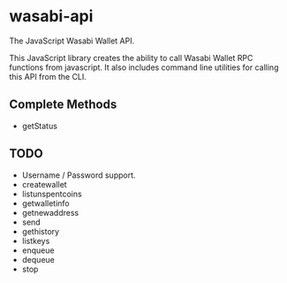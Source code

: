 # wasabi-api
The JavaScript Wasabi Wallet API.

This JavaScript library creates the ability to call Wasabi Wallet RPC functions from javascript. It also includes command line utilities for calling this API from the CLI.


## Complete Methods
- getStatus


## TODO
- Username / Password support.
- createwallet 
- listunspentcoins 
- getwalletinfo
- getnewaddress
- send
- gethistory
- listkeys
- enqueue
- dequeue
- stop
